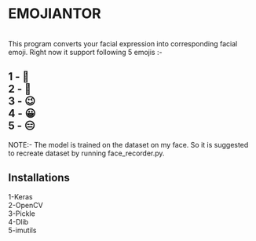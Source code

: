 # EMOJIANTOR 
</br>
This program converts your facial expression into corresponding facial emoji. Right now it support following 5 emojis :- <br>
<h2>
1 - 🙂 <br>
2 - 🤫 <br>
3 - 😉 <br>
4 - 😀 <br>
5 - 😑 <br>
</h2>

NOTE:- The model is trained on the dataset on my face. So it is suggested to recreate dataset by running face_recorder.py.

<h2> Installations</h2>

1-Keras </br>
2-OpenCV </br>
3-Pickle </br>
4-Dlib </br>
5-imutils </br> 

